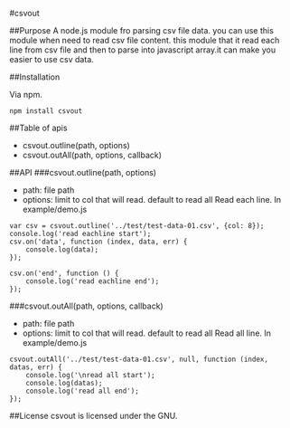 #csvout



##Purpose
A node.js module fro parsing csv file data.
you can use this module when need to read csv file content. this module that it read each line from csv file and then to parse into javascript array.it can make you easier to use csv data.



##Installation

Via npm.
```
npm install csvout
```



##Table of apis
* csvout.outline(path, options)
* csvout.outAll(path, options, callback)



##API
###csvout.outline(path, options)
* path: file path
* options: limit to col that will read. default to read all
  Read each line.
  In example/demo.js
```
var csv = csvout.outline('../test/test-data-01.csv', {col: 8});
console.log('read eachline start');
csv.on('data', function (index, data, err) {
    console.log(data);
});

csv.on('end', function () {
    console.log('read eachline end');
});
```

###csvout.outAll(path, options, callback)
* path: file path
* options: limit to col that will read. default to read all
  Read all line.
  In example/demo.js
```
csvout.outAll('../test/test-data-01.csv', null, function (index, datas, err) {
    console.log('\nread all start');
    console.log(datas);
    console.log('read all end');
});
```



##License
csvout  is licensed under the GNU.